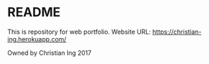 # README

This is repository for web portfolio.
Website URL: https://christian-ing.herokuapp.com/

Owned by Christian Ing 2017
